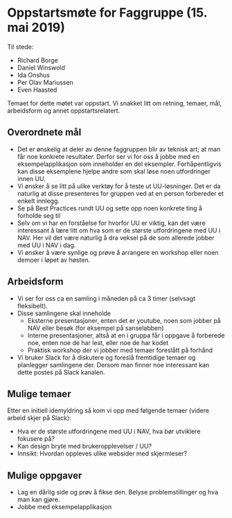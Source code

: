 # Oppstartsmøte for Faggruppe (15. mai 2019)
Til stede:
* Richard Borge
* Daniel Winswold
* Ida Onshus
* Per Olav Mariussen
* Even Haasted

Temaet for dette møtet var oppstart. Vi snakket litt om retning, temaer, mål, arbeidsform og annet oppstartsrelatert.

## Overordnete mål
* Det er ønskelig at deler av denne faggruppen blir av teknisk art; at man får noe konkrete resultater. Derfor ser vi for oss å jobbe med en eksempelapplikasjon som inneholder en del eksempler. Forhåpentligvis kan disse eksemplene hjelpe andre som skal løse noen utfordringer innen UU.
* Vi ønsker å se litt på ulike verktøy for å teste ut UU-løsninger. Det er da naturlig at disse presenteres for gruppen ved at en person forbereder et enkelt innlegg.
* Se på Best Practices rundt UU og sette opp noen konkrete ting å forholde seg til
* Selv om vi har en forståelse for hvorfor UU er viktig, kan det være interessant å lære litt om hva som er de største utfordringene med UU i NAV. Her vil det være naturlig å dra veksel på de som allerede jobber med UU i NAV i dag.
* Vi ønsker å være synlige og prøve å arrangere en workshop eller noen demoer i løpet av høsten.

## Arbeidsform
* Vi ser for oss ca en samling i måneden på ca 3 timer (selvsagt fleksibelt).
* Disse samlingene skal inneholde
  * Eksterne presentasjoner, enten det er youtube, noen som jobber på NAV eller besøk (for eksempel på sanselabben)
  * Interne presentasjoner, altså at en i gruppa får i oppgave å forberede noe, enten noe de har lest, eller noe de har kodet
  * Praktisk workshop der vi jobber med temaer foreslått på forhånd
* Vi bruker Slack for å diskutere og foreslå fremtidige temaer og planlegger samlingene der. Dersom man finner noe interessant kan dette postes på Slack kanalen.

## Mulige temaer
Etter en initiell idemyldring så kom vi opp med følgende temaer (videre arbeid skjer på Slack):
* Hva er de største utfordringene med UU i NAV, hva bør utviklere fokusere på?
* Kan design bryte med brukeropplevelser / UU?
* Innsikt: Hvordan oppleves ulike websider med skjermleser?

## Mulige oppgaver
* Lag en dårlig side og prøv å fikse den. Belyse problemstillinger og hva man kan gjøre.
* Jobbe med eksempelapplikasjon
